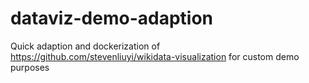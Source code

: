 # dataviz-demo-adaption
Quick adaption and dockerization of https://github.com/stevenliuyi/wikidata-visualization for custom demo purposes
